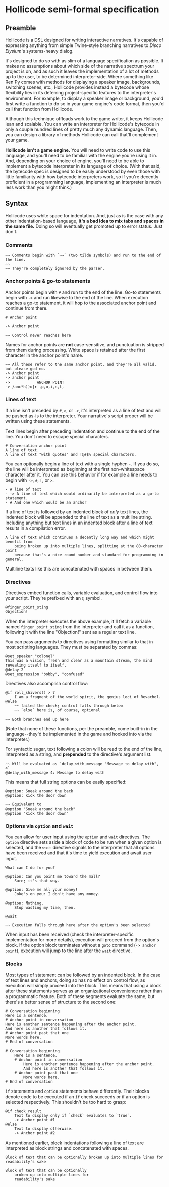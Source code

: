 # Hollicode semi-formal specification

## Preamble

Hollicode is a DSL designed for writing interactive narratives. It's capable of expressing anything from simple Twine-style branching narratives to *Disco Elysium*'s systems-heavy dialog.

It's designed to do so with as slim of a language specification as possible. It makes no assumptions about which side of the narrative spectrum your project is on, and as such it leaves the implementation of a lot of methods up to the user, to be determined interpreter-side. Where something like Ren'Py comes with methods for displaying a speaker image, backgrounds, switching scenes, etc., Hollicode provides instead a bytecode whose flexibility lies in its deferring project-specific features to the interpreter's environment. For example, to display a speaker image or background, you'd first write a function to do so in your game engine's code format, then you'd call that function from Hollicode. 

Although this technique offloads work to the game writer, it keeps Hollicode lean and scalable. You can write an interpreter for Hollicode's bytecode in only a couple hundred lines of pretty much any dynamic language. Then, you can design a library of methods Hollicode can call that'll complement your game.

**Hollicode isn't a game engine.** You will need to write code to use this language, and you'll need to be familiar with the engine you're using it in. And, depending on your choice of engine, you'll need to be able to implement a bytecode interpreter in its language of choice. (With that said, the bytecode spec is designed to be easily understood by even those with little familiarity with how bytecode interpreters work, so if you're decently proficient in a programming language, implementing an interpreter is much less work than you might think.)

## Syntax

Hollicode uses white space for indentation. And, just as is the case with any other indentation-based language, **it's a bad idea to mix tabs and spaces in the same file.** Doing so will eventually get promoted up to error status. Just don't.

### Comments

```
~~ Comments begin with `~~` (two tilde symbols) and run to the end of the line.
~~
~~ They're completely ignored by the parser.
```

### Anchor points & go-to statements

Anchor points begin with `#` and run to the end of the line. Go-to statements begin with `->` and run likewise to the end of the line. When execution reaches a go-to statement, it will hop to the associated anchor point and continue from there.

```
# Anchor point

-> Anchor point

~~ Control never reaches here
```

Names for anchor points are **not** case-sensitive, and punctuation is stripped from them during processing. White space is retained after the first character in the anchor point's name.
```
~~ All these refer to the same anchor point, and they're all valid, but please god no.
-> Anchor point
-> anchor point
->            ANCHOR POINT
-> /anc*h))o|r ,p,o,i,n,t,
```

### Lines of text

If a line isn't preceded by `#`, `>`, or `->`, it's interpreted as a line of text and will be pushed as-is to the interpreter. Your narrative's script proper will be written using these statements.

Text lines begin after preceding indentation and continue to the end of the line. You don't need to escape special characters.
```
# Conversation anchor point
A line of text.
A line of text "with quotes" and !@#$% special characters.
```

You can optionally begin a line of text with a single hyphen `-`. If you do so, the line will be interpreted as beginning at the first non-whitespace character after it. You can use this behavior if for example a line needs to begin with `->`, `#`, `[`, or `>`.

```
- A line of text
- -> A line of text which would ordinarily be interpreted as a go-to statement.
- # And one which would be an anchor
```

If a line of text is followed by an indented block of *only* text lines, the indented block will be appended to the line of text as a multiline string. Including anything but text lines in an indented block after a line of text results in a compilation error.

```
A line of text which continues a decently long way and which might benefit from
	being broken up into multiple lines, splitting at the 80-character point
	because that's a nice round number and standard for programming in general.
```

Multiline texts like this are concatenated with spaces in between them.

### Directives

Directives embed function calls, variable evaluation, and control flow into your script. They're prefixed with an `@` symbol.

```
@finger_point_sting
Objection!
```

When the interpreter executes the above example, it'll fetch a variable named `finger_point_sting` from the interpreter and call it as a function, following it with the line "Objection!" sent as a regular text line.

You can pass arguments to directives using formatting similar to that in most scripting languages. They must be separated by commas:

```
@set_speaker "colonel"
This was a vision, fresh and clear as a mountain stream, the mind revealing itself to itself.
@delay 2
@set_expression "bobby", "confused"
```

Directives also accomplish control flow:
```
@if roll_shivers() > 7
	I am a fragment of the world spirit, the genius loci of Revachol.
@else
	~~ failed the check; control falls through below
	~~ `else` here is, of course, optional

~~ Both branches end up here
```

(Note that none of these functions, per the preamble, come built-in in the language--they'd be implemented in the game and hooked into via the interpreter.)

For syntactic sugar, text following a colon will be read to the end of the line, interpreted as a string, and **prepended** to the directive's argument list.

```
~~ Will be evaluated as `delay_with_message "Message to delay with", 4`
@delay_with_message 4: Message to delay with
```

This means that full string options can be easily specified:
```
@option: Sneak around the back
@option: Kick the door down

~~ Equivalent to
@option "Sneak around the back"
@option "Kick the door down"
```

### Options via `option` and `wait`

You can allow for user input using the `option` and `wait` directives. The `option` directive sets aside a block of code to be run when a given option is selected, and the `wait` directive signals to the interpreter that all options have been received and that it's time to yield execution and await user input.

```
What can I do for you?

@option: Can you point me toward the mall?
	Sure; it's that way.

@option: Give me all your money!
	Joke's on you: I don't have any money.

@option: Nothing.
	Stop wasting my time, then.

@wait

~~ Execution falls through here after the option's been selected
```

When input has been received (check the interpreter-specific implementation for more details), execution will proceed from the option's block. If the option block terminates without a `goto` command (`-> anchor point`), execution will jump to the line after the `wait` directive.

### Blocks

Most types of statement can be followed by an indented block. In the case of text lines and anchors, doing so has no effect on control flow, as execution will simply proceed into the block. This means that using a block after these statements serves as an organizational convenience rather than a programmatic feature. Both of these segments evaluate the same, but there's a better sense of structure to the second one:

```
# Conversation beginning
Here is a sentence.
# Anchor point in conversation
Here is another sentence happening after the anchor point.
And here is another that follows it.
# Anchor point past that one
More words here.
# End of conversation
```

```
# Conversation beginning
	Here is a sentence.
	# Anchor point in conversation
		Here is another sentence happening after the anchor point.
		And here is another that follows it.
	# Anchor point past that one
		More words here.
# End of conversation
```

`if` statements and `option` statements behave differently. Their blocks denote code to be executed if an `if` check succeeds or if an option is selected respectively. This shouldn't be too hard to grasp:

```
@if check_result
	Text to display only if `check` evaluates to `true`.
	-> Anchor point #1
@else
	Text to display otherwise.
	-> Anchor point #2
```

As mentioned earlier, block indentations following a line of text are interpreted as block strings and concatenated with spaces.

```
Block of text that can be optionally broken up into multiple lines for readability's sake

Block of text that can be optionally
	broken up into multiple lines for
	readability's sake
```
